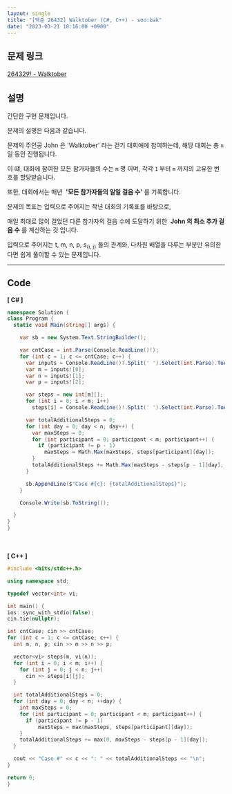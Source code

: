 ```yaml
---
layout: single
title: "[백준 26432] Walktober (C#, C++) - soo:bak"
date: "2023-03-21 18:16:00 +0900"
---
```


## 문제 링크
  [26432번 - Walktober](https://www.acmicpc.net/problem/26432)

## 설명
  간단한 구현 문제입니다. <br>

  문제의 설명은 다음과 같습니다. <br>

  문제의 주인공 John 은 'Walktober' 라는 걷기 대회에에 참여하는데, 해당 대회는 총 `n` 일 동안 진행됩니다.<br>

  이 떄, 대회에 참여한 모든 참가자들의 수는 `m` 명 이며, 각각 `1` 부터 `m` 까지의 고유한 번호를 할당받습니다.<br>

  또한, 대회에서는 매년 &nbsp;<b>'모든 참가자들의 일일 걸음 수'</b> 를 기록합니다.<br>

  문제의 목표는 입력으로 주어지는 작년 대회의 기록표를 바탕으로, <br>

  매일 최대로 많이 걸었던 다른 참가자의 걸음 수에 도달하기 위한 &nbsp;<b>John 의 최소 추가 걸음 수</b> 를 계산하는 것 입니다.<br>

  입력으로 주어지는 t, m, n, p, s<sub>{i, j}</sub> 들의 관계와, 다차원 배열을 다루는 부분만 유의한다면 쉽게 풀이할 수 있는 문제입니다.<br>

- - -

## Code
<b>[ C# ] </b>
<br>

  ```c#
namespace Solution {
  class Program {
    static void Main(string[] args) {

      var sb = new System.Text.StringBuilder();

      var cntCase = int.Parse(Console.ReadLine()!);
      for (int c = 1; c <= cntCase; c++) {
        var inputs = Console.ReadLine()?.Split(' ').Select(int.Parse).ToArray();
        var m = inputs![0];
        var n = inputs![1];
        var p = inputs![2];

        var steps = new int[m][];
        for (int i = 0; i < m; i++)
          steps[i] = Console.ReadLine()!.Split(' ').Select(int.Parse).ToArray();

        var totalAdditionalSteps = 0;
        for (int day = 0; day < n; day++) {
          var maxSteps = 0;
          for (int participant = 0; participant < m; participant++) {
            if (participant != p - 1)
              maxSteps = Math.Max(maxSteps, steps[participant][day]);
          }
          totalAdditionalSteps += Math.Max(maxSteps - steps[p - 1][day], 0);
        }

        sb.AppendLine($"Case #{c}: {totalAdditionalSteps}");
      }

      Console.Write(sb.ToString());

    }
  }
}
  ```
<br><br>
<b>[ C++ ] </b>
<br>

  ```c++
#include <bits/stdc++.h>

using namespace std;

typedef vector<int> vi;

int main() {
  ios::sync_with_stdio(false);
  cin.tie(nullptr);

  int cntCase; cin >> cntCase;
  for (int c = 1; c <= cntCase; c++) {
    int m, n, p; cin >> m >> n >> p;

    vector<vi> steps(m, vi(n));
    for (int i = 0; i < m; i++) {
      for (int j = 0; j < n; j++)
        cin >> steps[i][j];
    }

    int totalAdditionalSteps = 0;
    for (int day = 0; day < n; ++day) {
      int maxSteps = 0;
      for (int participant = 0; participant < m; participant++) {
        if (participant != p - 1)
            maxSteps = max(maxSteps, steps[participant][day]);
      }
      totalAdditionalSteps += max(0, maxSteps - steps[p - 1][day]);
    }

    cout << "Case #" << c << ": " << totalAdditionalSteps << "\n";
  }

  return 0;
}
  ```
